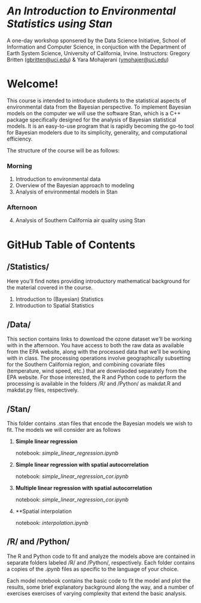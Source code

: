 # *An Introduction to Environmental Statistics using Stan*
A one-day workshop sponsered by the Data Science Initiative, School of Information and Computer Science, in conjuction with the Department of Earth System Science, University of California, Irvine.
Instructors: Gregory Britten (gbritten@uci.edu) & Yara Mohajerani (ymohajer@uci.edu)

# Welcome!
This course is intended to introduce students to the statistical aspects of environmental data from the Bayesian perspective. To implement Bayesian models on the computer we will use the software Stan, which is a C++ package specifically designed for the analysis of Bayesian statistical models. It is an easy-to-use program that is rapidly becoming the go-to tool for Bayesian modelers due to its simplicity, generality, and computational efficiency. 

The structure of the course will be as follows:

### Morning
1. Introduction to environmental data
2. Overview of the Bayesian approach to modeling
3. Analysis of environmental models in Stan

### Afternoon
4. Analysis of Southern California air quality using Stan


# GitHub Table of Contents

## /Statistics/
Here you'll find notes providing introductory mathematical background for the material covered in the course. 
1. Introduction to (Bayesian) Statistics
2. Introduction to Spatial Statistics

## /Data/
This section contains links to download the ozone dataset we'll be working with in the afternoon. You have access to both the raw data as available from the EPA website, along with the processed data that we'll be working with in class. The processing operations involve geographically subsetting for the Southern California region, and combining covariate files (temperature, wind speed, etc.) that are downlaoded separately from the EPA website. For those interested, the R and Python code to perform the processing is available in the folders /R/ and /Python/ as makdat.R and makdat.py files, respectively. 

## /Stan/
This folder contains .stan files that encode the Bayesian models we wish to fit. The models we will consider are as follows

1. **Simple linear regression**

    notebook: *simple_linear_regression.ipynb*

2. **Simple linear regression with spatial autocorrelation**
    
    notebook: *simple_linear_regression_cor.ipynb*

3. **Multiple linear regression with spatial autocorrelation**

    notebook: *simple_linear_regression_cor.ipynb*

4. **Spatial interpolation

    notebook: *interpolation.ipynb*


## /R/ and /Python/
The R and Python code to fit and analyze the models above are contained in separate folders labeled /R/ and /Python/, respectively. Each folder contains a copies of the *.ipynb* files as specific to the language of your choice. 

Each model notebook contains the basic code to fit the model and plot the results, some brief explanatory background along the way, and a number of exercises exercises of varying complexity that extend the basic analysis.  
